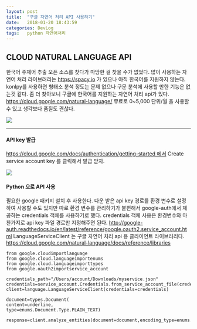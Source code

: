```yaml
---
layout: post
title:  "구글 자연어 처리 API 사용하기"
date:   2018-01-20 18:43:59
categories: DevLog
tags:	python 자연어처리 
---
```



## CLOUD NATURAL LANGUAGE API
한국어 주제어 추출 오픈 소스를 찾다가 마땅한 걸 찾을 수가 없었다. 많이 사용하는 자연어 처리 라이브러리는 https://spacy.io 가 있으나 아직 한국어를 지원하지 않는다. konlpy를 사용하면 형태소 분석 정도는 문제 없으나 구문 분석에 사용할 만한 기능은 없는것 같다. 좀 더 찾아보니 구글에 한국어를 지원하는 자연어 처리 api가 있다. https://cloud.google.com/natural-language/ 무료로 0~5,000 단위/월 을 사용할 수 있고 생각보다 품질도 괜찮다.

<a href="//underlinee.github.io/assets/20180121-1.png" data-lightbox="falcon9-large">
  <img src="//underlinee.github.io/assets/20180121-1.png"/>
</a>

-------------
#### API key 발급
https://cloud.google.com/docs/authentication/getting-started 에서 Create service account key 를 클릭해서 발급 받자. 

<a href="//underlinee.github.io/assets/20180121-2.png" data-lightbox="falcon9-large">
  <img src="//underlinee.github.io/assets/20180121-2.png"/>
</a>

#### Python 으로 API 사용
필요한 google 패키지 설치 후 사용한다. 다운 받은 api key 경로를 환경 변수로 설정하여 사용할 수도 있지만 따로 환경 변수를 관리하기가 불편해서 google-auth에서 제공하는 credentials 객체를 사용하기로 했다. credentials 객체 사용은 환경변수와 마찬가지로 api key 파일 경로만 지정해주면 된다. 
http://google-auth.readthedocs.io/en/latest/reference/google.oauth2.service_account.html
LanguageServiceClient 는 구글 자연어 처리 api 용 클라이언트 라이브러리다.
https://cloud.google.com/natural-language/docs/reference/libraries


```
from google.cloudimportlanguage
from google.cloud.languageimportenums
from google.cloud.languageimporttypes
from google.oauth2importservice_account

credentials_path="/Users/account/Downloads/myservice.json"
credentials=service_account.Credentials.from_service_account_file(credentials_path)
client=language.LanguageServiceClient(credentials=credentials)

document=types.Document(
content=underline,
type=enums.Document.Type.PLAIN_TEXT)

response=client.analyze_entities(document=document,encoding_type=enums.EncodingType.UTF8)

```